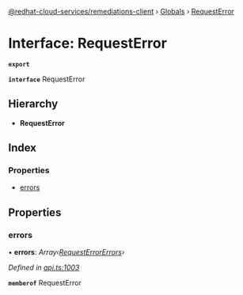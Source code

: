 [@redhat-cloud-services/remediations-client](../README.md) › [Globals](../globals.md) › [RequestError](requesterror.md)

# Interface: RequestError

**`export`** 

**`interface`** RequestError

## Hierarchy

* **RequestError**

## Index

### Properties

* [errors](requesterror.md#errors)

## Properties

###  errors

• **errors**: *Array‹[RequestErrorErrors](requesterrorerrors.md)›*

*Defined in [api.ts:1003](https://github.com/leSamo/javascript-clients/blob/master/packages/remediations/api.ts#L1003)*

**`memberof`** RequestError
